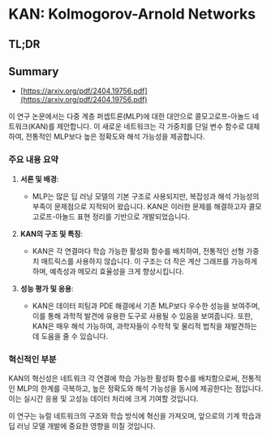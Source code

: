 # KAN: Kolmogorov-Arnold Networks
## TL;DR
## Summary
- [https://arxiv.org/pdf/2404.19756.pdf](https://arxiv.org/pdf/2404.19756.pdf)

이 연구 논문에서는 다중 계층 퍼셉트론(MLP)에 대한 대안으로 콜모고로프-아놀드 네트워크(KAN)를 제안합니다. 이 새로운 네트워크는 각 가중치를 단일 변수 함수로 대체하여, 전통적인 MLP보다 높은 정확도와 해석 가능성을 제공합니다.

### 주요 내용 요약

1. **서론 및 배경**:
   - MLP는 많은 딥 러닝 모델의 기본 구조로 사용되지만, 복잡성과 해석 가능성의 부족이 문제점으로 지적되어 왔습니다. KAN은 이러한 문제를 해결하고자 콜모고로프-아놀드 표현 정리를 기반으로 개발되었습니다.

2. **KAN의 구조 및 특징**:
   - KAN은 각 연결마다 학습 가능한 활성화 함수를 배치하여, 전통적인 선형 가중치 매트릭스를 사용하지 않습니다. 이 구조는 더 작은 계산 그래프를 가능하게 하며, 예측성과 메모리 효율성을 크게 향상시킵니다.

3. **성능 평가 및 응용**:
   - KAN은 데이터 피팅과 PDE 해결에서 기존 MLP보다 우수한 성능을 보여주며, 이를 통해 과학적 발견에 유용한 도구로 사용될 수 있음을 보여줍니다. 또한, KAN은 매우 해석 가능하여, 과학자들이 수학적 및 물리적 법칙을 재발견하는 데 도움을 줄 수 있습니다.

### 혁신적인 부분
KAN의 혁신성은 네트워크 각 연결에 학습 가능한 활성화 함수를 배치함으로써, 전통적인 MLP의 한계를 극복하고, 높은 정확도와 해석 가능성을 동시에 제공한다는 점입니다. 이는 실시간 응용 및 고성능 데이터 처리에 크게 기여할 것입니다.

이 연구는 뉴럴 네트워크의 구조와 학습 방식에 혁신을 가져오며, 앞으로의 기계 학습과 딥 러닝 모델 개발에 중요한 영향을 미칠 것입니다.